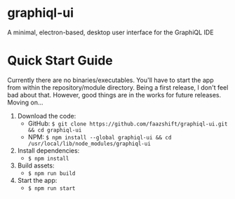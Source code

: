 # graphiql-ui

A minimal, electron-based, desktop user interface for the GraphiQL IDE

# Quick Start Guide

Currently there are no binaries/executables. You'll have to start the app from within the repository/module directory. Being a first release, I don't feel bad about that. However, good things are in the works for future releases. Moving on...

1. Download the code:
    * GitHub: `$ git clone https://github.com/faazshift/graphiql-ui.git && cd graphiql-ui`
    * NPM: `$ npm install --global graphiql-ui && cd /usr/local/lib/node_modules/graphiql-ui`
2. Install dependencies:
    * `$ npm install`
3. Build assets:
    * `$ npm run build`
4. Start the app:
    * `$ npm run start`
